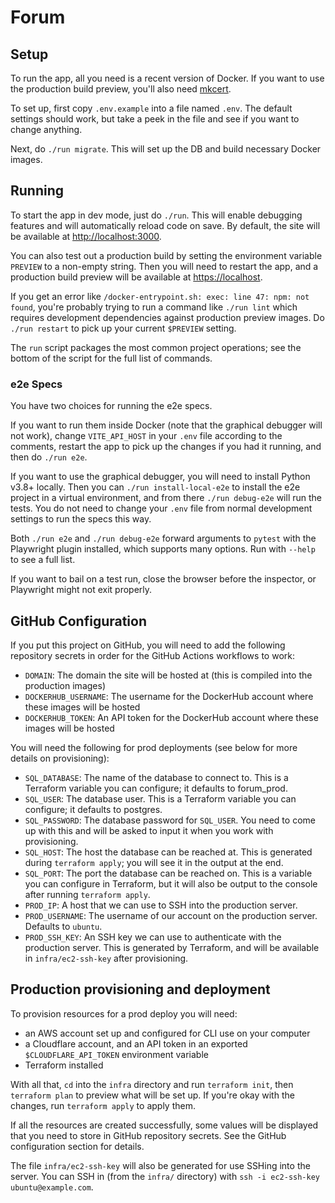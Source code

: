 # Forum

## Setup

To run the app, all you need is a recent version of Docker. If you
want to use the production build preview, you'll also need
[mkcert](https://github.com/FiloSottile/mkcert).

To set up, first copy `.env.example` into a file named `.env`. The
default settings should work, but take a peek in the file and see if
you want to change anything.

Next, do `./run migrate`. This will set up the DB and build necessary
Docker images.

## Running

To start the app in dev mode, just do `./run`. This will enable
debugging features and will automatically reload code on save. By
default, the site will be available at
[http://localhost:3000](http://localhost:3000).

You can also test out a production build by setting the environment
variable `PREVIEW` to a non-empty string. Then you will need to
restart the app, and a production build preview will be available at
[https://localhost](https://localhost).

If you get an error like `/docker-entrypoint.sh: exec: line 47: npm:
not found`, you're probably trying to run a command like `./run lint`
which requires development dependencies against production preview
images. Do `./run restart` to pick up your current `$PREVIEW` setting.

The `run` script packages the most common project operations; see the
bottom of the script for the full list of commands.

### e2e Specs

You have two choices for running the e2e specs.

If you want to run them inside Docker (note that the graphical
debugger will not work), change `VITE_API_HOST` in your `.env` file
according to the comments, restart the app to pick up the changes if
you had it running, and then do `./run e2e`.

If you want to use the graphical debugger, you will need to install
Python v3.8+ locally. Then you can `./run install-local-e2e` to
install the e2e project in a virtual environment, and from there
`./run debug-e2e` will run the tests. You do not need to change your
`.env` file from normal development settings to run the specs this
way.

Both `./run e2e` and `./run debug-e2e` forward arguments to `pytest`
with the Playwright plugin installed, which supports many options. Run
with `--help` to see a full list.

If you want to bail on a test run, close the browser before the
inspector, or Playwright might not exit properly.

## GitHub Configuration

If you put this project on GitHub, you will need to add the following
repository secrets in order for the GitHub Actions workflows to work:
- `DOMAIN`: The domain the site will be hosted at (this is compiled
  into the production images)
- `DOCKERHUB_USERNAME`: The username for the DockerHub account where
  these images will be hosted
- `DOCKERHUB_TOKEN`: An API token for the DockerHub account where
  these images will be hosted

You will need the following for prod deployments (see below for more
details on provisioning):
- `SQL_DATABASE`: The name of the database to connect to. This is a
  Terraform variable you can configure; it defaults to forum_prod.
- `SQL_USER`: The database user. This is a Terraform variable you can
  configure; it defaults to postgres.
- `SQL_PASSWORD`: The database password for `SQL_USER`. You need to
  come up with this and will be asked to input it when you work with
  provisioning.
- `SQL_HOST`: The host the database can be reached at. This is
  generated during `terraform apply`; you will see it in the output at
  the end.
- `SQL_PORT`: The port the database can be reached on. This is a
  variable you can configure in Terraform, but it will also be output
  to the console after running `terraform apply`.
- `PROD_IP`: A host that we can use to SSH into the production server.
- `PROD_USERNAME`: The username of our account on the production
  server. Defaults to `ubuntu`.
- `PROD_SSH_KEY`: An SSH key we can use to authenticate with the
  production server. This is generated by Terraform, and will be
  available in `infra/ec2-ssh-key` after provisioning.

## Production provisioning and deployment

To provision resources for a prod deploy you will need:
- an AWS account set up and configured for CLI use on your computer
- a Cloudflare account, and an API token in an exported
  `$CLOUDFLARE_API_TOKEN` environment variable
- Terraform installed

With all that, `cd` into the `infra` directory and run `terraform
init`, then `terraform plan` to preview what will be set up. If you're
okay with the changes, run `terraform apply` to apply them.

If all the resources are created successfully, some values will be
displayed that you need to store in GitHub repository secrets. See the
GitHub configuration section for details.

The file `infra/ec2-ssh-key` will also be generated for use SSHing
into the server. You can SSH in (from the `infra/` directory) with
`ssh -i ec2-ssh-key ubuntu@example.com`.
